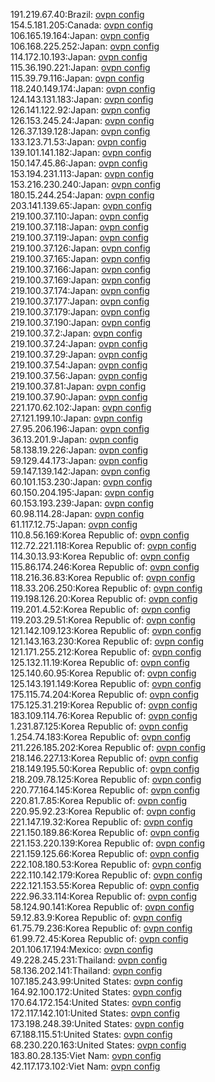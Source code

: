 191.219.67.40:Brazil: [ovpn config](vpn/191_219_67_40.ovpn)  
154.5.181.205:Canada: [ovpn config](vpn/154_5_181_205.ovpn)  
106.165.19.164:Japan: [ovpn config](vpn/106_165_19_164.ovpn)  
106.168.225.252:Japan: [ovpn config](vpn/106_168_225_252.ovpn)  
114.172.10.193:Japan: [ovpn config](vpn/114_172_10_193.ovpn)  
115.36.190.221:Japan: [ovpn config](vpn/115_36_190_221.ovpn)  
115.39.79.116:Japan: [ovpn config](vpn/115_39_79_116.ovpn)  
118.240.149.174:Japan: [ovpn config](vpn/118_240_149_174.ovpn)  
124.143.131.183:Japan: [ovpn config](vpn/124_143_131_183.ovpn)  
126.141.122.92:Japan: [ovpn config](vpn/126_141_122_92.ovpn)  
126.153.245.24:Japan: [ovpn config](vpn/126_153_245_24.ovpn)  
126.37.139.128:Japan: [ovpn config](vpn/126_37_139_128.ovpn)  
133.123.71.53:Japan: [ovpn config](vpn/133_123_71_53.ovpn)  
139.101.141.182:Japan: [ovpn config](vpn/139_101_141_182.ovpn)  
150.147.45.86:Japan: [ovpn config](vpn/150_147_45_86.ovpn)  
153.194.231.113:Japan: [ovpn config](vpn/153_194_231_113.ovpn)  
153.216.230.240:Japan: [ovpn config](vpn/153_216_230_240.ovpn)  
180.15.244.254:Japan: [ovpn config](vpn/180_15_244_254.ovpn)  
203.141.139.65:Japan: [ovpn config](vpn/203_141_139_65.ovpn)  
219.100.37.110:Japan: [ovpn config](vpn/219_100_37_110.ovpn)  
219.100.37.118:Japan: [ovpn config](vpn/219_100_37_118.ovpn)  
219.100.37.119:Japan: [ovpn config](vpn/219_100_37_119.ovpn)  
219.100.37.126:Japan: [ovpn config](vpn/219_100_37_126.ovpn)  
219.100.37.165:Japan: [ovpn config](vpn/219_100_37_165.ovpn)  
219.100.37.166:Japan: [ovpn config](vpn/219_100_37_166.ovpn)  
219.100.37.169:Japan: [ovpn config](vpn/219_100_37_169.ovpn)  
219.100.37.174:Japan: [ovpn config](vpn/219_100_37_174.ovpn)  
219.100.37.177:Japan: [ovpn config](vpn/219_100_37_177.ovpn)  
219.100.37.179:Japan: [ovpn config](vpn/219_100_37_179.ovpn)  
219.100.37.190:Japan: [ovpn config](vpn/219_100_37_190.ovpn)  
219.100.37.2:Japan: [ovpn config](vpn/219_100_37_2.ovpn)  
219.100.37.24:Japan: [ovpn config](vpn/219_100_37_24.ovpn)  
219.100.37.29:Japan: [ovpn config](vpn/219_100_37_29.ovpn)  
219.100.37.54:Japan: [ovpn config](vpn/219_100_37_54.ovpn)  
219.100.37.56:Japan: [ovpn config](vpn/219_100_37_56.ovpn)  
219.100.37.81:Japan: [ovpn config](vpn/219_100_37_81.ovpn)  
219.100.37.90:Japan: [ovpn config](vpn/219_100_37_90.ovpn)  
221.170.62.102:Japan: [ovpn config](vpn/221_170_62_102.ovpn)  
27.121.199.10:Japan: [ovpn config](vpn/27_121_199_10.ovpn)  
27.95.206.196:Japan: [ovpn config](vpn/27_95_206_196.ovpn)  
36.13.201.9:Japan: [ovpn config](vpn/36_13_201_9.ovpn)  
58.138.19.226:Japan: [ovpn config](vpn/58_138_19_226.ovpn)  
59.129.44.173:Japan: [ovpn config](vpn/59_129_44_173.ovpn)  
59.147.139.142:Japan: [ovpn config](vpn/59_147_139_142.ovpn)  
60.101.153.230:Japan: [ovpn config](vpn/60_101_153_230.ovpn)  
60.150.204.195:Japan: [ovpn config](vpn/60_150_204_195.ovpn)  
60.153.193.239:Japan: [ovpn config](vpn/60_153_193_239.ovpn)  
60.98.114.28:Japan: [ovpn config](vpn/60_98_114_28.ovpn)  
61.117.12.75:Japan: [ovpn config](vpn/61_117_12_75.ovpn)  
110.8.56.169:Korea Republic of: [ovpn config](vpn/110_8_56_169.ovpn)  
112.72.221.118:Korea Republic of: [ovpn config](vpn/112_72_221_118.ovpn)  
114.30.13.93:Korea Republic of: [ovpn config](vpn/114_30_13_93.ovpn)  
115.86.174.246:Korea Republic of: [ovpn config](vpn/115_86_174_246.ovpn)  
118.216.36.83:Korea Republic of: [ovpn config](vpn/118_216_36_83.ovpn)  
118.33.206.250:Korea Republic of: [ovpn config](vpn/118_33_206_250.ovpn)  
119.198.126.20:Korea Republic of: [ovpn config](vpn/119_198_126_20.ovpn)  
119.201.4.52:Korea Republic of: [ovpn config](vpn/119_201_4_52.ovpn)  
119.203.29.51:Korea Republic of: [ovpn config](vpn/119_203_29_51.ovpn)  
121.142.109.123:Korea Republic of: [ovpn config](vpn/121_142_109_123.ovpn)  
121.143.163.230:Korea Republic of: [ovpn config](vpn/121_143_163_230.ovpn)  
121.171.255.212:Korea Republic of: [ovpn config](vpn/121_171_255_212.ovpn)  
125.132.11.19:Korea Republic of: [ovpn config](vpn/125_132_11_19.ovpn)  
125.140.60.95:Korea Republic of: [ovpn config](vpn/125_140_60_95.ovpn)  
125.143.191.149:Korea Republic of: [ovpn config](vpn/125_143_191_149.ovpn)  
175.115.74.204:Korea Republic of: [ovpn config](vpn/175_115_74_204.ovpn)  
175.125.31.219:Korea Republic of: [ovpn config](vpn/175_125_31_219.ovpn)  
183.109.114.76:Korea Republic of: [ovpn config](vpn/183_109_114_76.ovpn)  
1.231.87.125:Korea Republic of: [ovpn config](vpn/1_231_87_125.ovpn)  
1.254.74.183:Korea Republic of: [ovpn config](vpn/1_254_74_183.ovpn)  
211.226.185.202:Korea Republic of: [ovpn config](vpn/211_226_185_202.ovpn)  
218.146.227.13:Korea Republic of: [ovpn config](vpn/218_146_227_13.ovpn)  
218.149.195.50:Korea Republic of: [ovpn config](vpn/218_149_195_50.ovpn)  
218.209.78.125:Korea Republic of: [ovpn config](vpn/218_209_78_125.ovpn)  
220.77.164.145:Korea Republic of: [ovpn config](vpn/220_77_164_145.ovpn)  
220.81.7.85:Korea Republic of: [ovpn config](vpn/220_81_7_85.ovpn)  
220.95.92.23:Korea Republic of: [ovpn config](vpn/220_95_92_23.ovpn)  
221.147.19.32:Korea Republic of: [ovpn config](vpn/221_147_19_32.ovpn)  
221.150.189.86:Korea Republic of: [ovpn config](vpn/221_150_189_86.ovpn)  
221.153.220.139:Korea Republic of: [ovpn config](vpn/221_153_220_139.ovpn)  
221.159.125.66:Korea Republic of: [ovpn config](vpn/221_159_125_66.ovpn)  
222.108.180.53:Korea Republic of: [ovpn config](vpn/222_108_180_53.ovpn)  
222.110.142.179:Korea Republic of: [ovpn config](vpn/222_110_142_179.ovpn)  
222.121.153.55:Korea Republic of: [ovpn config](vpn/222_121_153_55.ovpn)  
222.96.33.114:Korea Republic of: [ovpn config](vpn/222_96_33_114.ovpn)  
58.124.90.141:Korea Republic of: [ovpn config](vpn/58_124_90_141.ovpn)  
59.12.83.9:Korea Republic of: [ovpn config](vpn/59_12_83_9.ovpn)  
61.75.79.236:Korea Republic of: [ovpn config](vpn/61_75_79_236.ovpn)  
61.99.72.45:Korea Republic of: [ovpn config](vpn/61_99_72_45.ovpn)  
201.106.17.194:Mexico: [ovpn config](vpn/201_106_17_194.ovpn)  
49.228.245.231:Thailand: [ovpn config](vpn/49_228_245_231.ovpn)  
58.136.202.141:Thailand: [ovpn config](vpn/58_136_202_141.ovpn)  
107.185.243.99:United States: [ovpn config](vpn/107_185_243_99.ovpn)  
164.92.100.172:United States: [ovpn config](vpn/164_92_100_172.ovpn)  
170.64.172.154:United States: [ovpn config](vpn/170_64_172_154.ovpn)  
172.117.142.101:United States: [ovpn config](vpn/172_117_142_101.ovpn)  
173.198.248.39:United States: [ovpn config](vpn/173_198_248_39.ovpn)  
67.188.115.51:United States: [ovpn config](vpn/67_188_115_51.ovpn)  
68.230.220.163:United States: [ovpn config](vpn/68_230_220_163.ovpn)  
183.80.28.135:Viet Nam: [ovpn config](vpn/183_80_28_135.ovpn)  
42.117.173.102:Viet Nam: [ovpn config](vpn/42_117_173_102.ovpn)  
